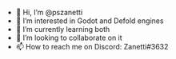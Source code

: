 - 👋 Hi, I’m @pszanetti
- 👀 I’m interested in Godot and Defold engines
- 🌱 I’m currently learning both
- 💞️ I’m looking to collaborate on it
- 📫 How to reach me on Discord: Zanetti#3632

<!---
pszanetti/pszanetti is a ✨ special ✨ repository because its `README.md` (this file) appears on your GitHub profile.
You can click the Preview link to take a look at your changes.
--->
